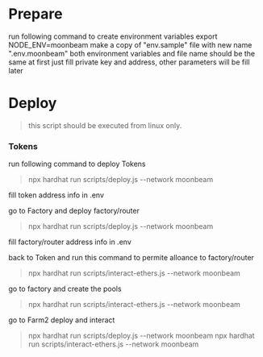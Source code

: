 # Prepare
run following command to create environment variables
export NODE_ENV=moonbeam 
make a copy of "env.sample" file with new name ".env.moonbeam"
both environment variables and file name should be the same
at first just fill private key and address, other parameters will be fill later

# Deploy
> this script should be executed from linux only.

### Tokens
run following command to deploy Tokens
> npx hardhat run scripts/deploy.js --network moonbeam

fill token address info in .env

go to Factory and deploy factory/router

> npx hardhat run scripts/deploy.js --network moonbeam

fill factory/router address info in .env

back to Token and run this command to permite alloance to factory/router

> npx hardhat run scripts/interact-ethers.js --network moonbeam

go to factory and create the pools

> npx hardhat run scripts/interact-ethers.js --network moonbeam

go to Farm2 deploy and interact
> npx hardhat run scripts/deploy.js --network moonbeam
> npx hardhat run scripts/interact-ethers.js --network moonbeam